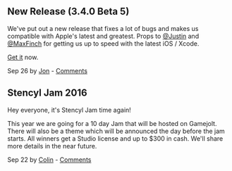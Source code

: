 ## New Release (3.4.0 Beta 5)

We've put out a new release that fixes a lot of bugs and makes us compatible with Apple's latest and greatest. Props to [@Justin](http://www.stencyl.com/users/index/21) and [@MaxFinch](http://www.stencyl.com/users/index/56065) for getting us up to speed with the latest iOS / Xcode.

[Get it](http://www.stencyl.com/download/) now.

Sep 26 by [Jon](http://www.stencyl.com/users/index/2) - [Comments](http://community.stencyl.com/index.php/topic,49229.0.html)


## Stencyl Jam 2016

Hey everyone, it's Stencyl Jam time again! 

This year we are going for a 10 day Jam that will be hosted on Gamejolt. There will also be a theme which will be announced the day before the jam starts. All winners get a Studio license and up to $300 in cash. We'll share more details in the near future.

Sep 22 by [Colin](http://www.stencyl.com/users/index/147284) - [Comments](http://community.stencyl.com/index.php/topic,49229.0.html)



